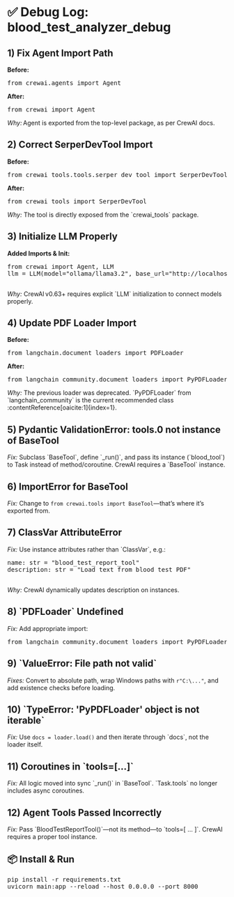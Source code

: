 <!DOCTYPE html>
<html lang="en">
<body>
  <h1>✅ Debug Log: blood_test_analyzer_debug</h1>

  <h2>1) Fix Agent Import Path</h2>
  <div class="fix">
    <strong>Before:</strong>
    <pre>from crewai.agents import Agent</pre>
    <strong>After:</strong>
    <pre>from crewai import Agent</pre>
    <p><em>Why:</em> Agent is exported from the top-level package, as per CrewAI docs.</p>
  </div>

  <h2>2) Correct SerperDevTool Import</h2>
  <div class="fix">
    <strong>Before:</strong>
    <pre>from crewai_tools.tools.serper_dev_tool import SerperDevTool</pre>
    <strong>After:</strong>
    <pre>from crewai_tools import SerperDevTool</pre>
    <p><em>Why:</em> The tool is directly exposed from the `crewai_tools` package.</p>
  </div>

  <h2>3) Initialize LLM Properly</h2>
  <div class="fix">
    <strong>Added Imports & Init:</strong>
    <pre>
from crewai import Agent, LLM
llm = LLM(model="ollama/llama3.2", base_url="http://localhost:11434")
    </pre>
    <p><em>Why:</em> CrewAI v0.63+ requires explicit `LLM` initialization to connect models properly.</p>
  </div>

  <h2>4) Update PDF Loader Import</h2>
  <div class="fix">
    <strong>Before:</strong>
    <pre>from langchain.document_loaders import PDFLoader</pre>
    <strong>After:</strong>
    <pre>from langchain_community.document_loaders import PyPDFLoader</pre>
    <p><em>Why:</em> The previous loader was deprecated. `PyPDFLoader` from `langchain_community` is the current recommended class :contentReference[oaicite:1]{index=1}.</p>
  </div>

  <h2>5) Pydantic ValidationError: tools.0 not instance of BaseTool</h2>
  <p><em>Fix:</em> Subclass `BaseTool`, define `_run()`, and pass its instance (`blood_tool`) to Task instead of method/coroutine. CrewAI requires a `BaseTool` instance.</p>

  <h2>6) ImportError for BaseTool</h2>
  <p><em>Fix:</em> Change to <code>from crewai.tools import BaseTool</code>—that’s where it’s exported from.</p>

  <h2>7) ClassVar AttributeError</h2>
  <p><em>Fix:</em> Use instance attributes rather than `ClassVar`, e.g.:</p>
  <pre>
name: str = "blood_test_report_tool"
description: str = "Load text from blood test PDF"
  </pre>
  <p><em>Why:</em> CrewAI dynamically updates description on instances.</p>

  <h2>8) `PDFLoader` Undefined</h2>
  <p><em>Fix:</em> Add appropriate import:</p>
  <pre>from langchain_community.document_loaders import PyPDFLoader</pre>

  <h2>9) `ValueError: File path not valid`</h2>
  <p><em>Fixes:</em> Convert to absolute path, wrap Windows paths with <code>r"C:\..."</code>, and add existence checks before loading.</p>

  <h2>10) `TypeError: 'PyPDFLoader' object is not iterable`</h2>
  <p><em>Fix:</em> Use <code>docs = loader.load()</code> and then iterate through `docs`, not the loader itself.</p>

  <h2>11) Coroutines in `tools=[…]`</h2>
  <p><em>Fix:</em> All logic moved into sync `_run()` in `BaseTool`. `Task.tools` no longer includes async coroutines.</p>

  <h2>12) Agent Tools Passed Incorrectly</h2>
  <p><em>Fix:</em> Pass `BloodTestReportTool()`—not its method—to `tools=[ … ]`. CrewAI requires a proper tool instance.</p>

  <h2>📦 Install & Run</h2>
  <pre>
pip install -r requirements.txt
uvicorn main:app --reload --host 0.0.0.0 --port 8000
  </pre>
</body>
</html>

